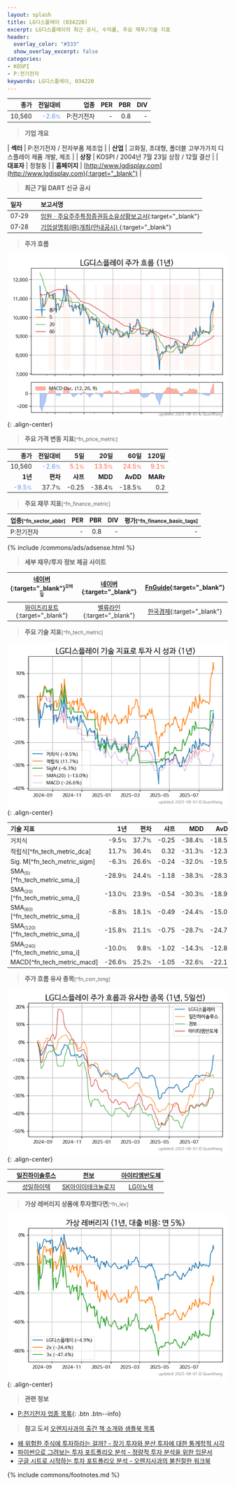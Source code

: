 ```yaml
---
layout: splash
title: LG디스플레이 (034220)
excerpt: LG디스플레이의 최근 공시, 수익률, 주요 재무/기술 지표
header:
  overlay_color: "#333"
  show_overlay_excerpt: false
categories:
- KOSPI
- P:전기전자
keywords: LG디스플레이, 034220
---
```


| **종가** | **전일대비** | **업종** | **PER** | **PBR** | **DIV** |
| -------: | -----------: | -------: | ------: | ------: | ------: |
| 10,560 | <span style="color: cornflowerblue">-2.6<small>%</small></span> | P:전기전자 | - | 0.8 | - |

<!-- more -->


> **기업 개요**<a id="company"></a>

| <span style="white-space:nowrap;">**섹터**</span> | P:전기전자 / 전자부품 제조업 |
| <span style="white-space:nowrap;">**산업**</span> | 고화질, 초대형, 폴더블 고부가가치 디스플레이 제품 개발, 제조 |
| <span style="white-space:nowrap;">**상장**</span> | KOSPI / 2004년 7월 23일 상장 / 12월 결산 |
| <span style="white-space:nowrap;">**대표자**</span> | 정철동 |
| <span style="white-space:nowrap;">**홈페이지**</span> | [http://www.lgdisplay.com](http://www.lgdisplay.com){:target="_blank"} |


> **최근 7일 DART 신규 공시**<a id="dart"></a>

| **일자** |      | **보고서명** |
| :------- | :--- | :----------- |
| 07&#x2011;29 | | [임원ㆍ주요주주특정증권등소유상황보고서](https://dart.fss.or.kr/dsaf001/main.do?rcpNo=20250729000057){:target="_blank"} |
| 07&#x2011;28 | | [기업설명회(IR)개최(안내공시)              ](https://dart.fss.or.kr/dsaf001/main.do?rcpNo=20250728800510){:target="_blank"} |


> **주가 흐름**<a id="price"></a>

![034220](/stock/images/034220.png){: .align-center}


> **주요 가격 변동 지표**<small>[^fn_price_metric]</small>

| **종가** | **전일대비** | **5일** | **20일** | **60일** | **120일** |
| -------: | -----------: | ------: | -------: | -------: | --------: |
| 10,560 | <span style="color: cornflowerblue">-2.6<small>%</small></span> | <span style="color: tomato">5.1<small>%</small></span> | <span style="color: tomato">13.5<small>%</small></span> | <span style="color: tomato">24.5<small>%</small></span> | <span style="color: tomato">9.1<small>%</small></span> |
| **1년** | **편차** | **샤프** | **MDD** | **AvDD** | **MARr** |
| <span style="color: cornflowerblue">-9.5<small>%</small></span> | 37.7<small>%</small> | -0.25 | -38.4<small>%</small> | -18.5<small>%</small> | 0.2 |


> **주요 재무 지표**<small>[^fn_finance_metric]</small>

| **업종**<small>[^fn_sector_abbr]</small> | **PER** | **PBR** | **DIV** | **평가**<small>[^fn_finance_basic_tags]</small> |
| :--------------------------------------- | ------: | ------: | ------: | ----------------------------------------------: |
| P:전기전자 | - | 0.8 | - | - |



{% include /commons/ads/adsense.html %}

> **세부 재무/투자 정보 제공 사이트**

| [네이버](https://m.stock.naver.com/domestic/stock/034220/finance/summary){:target="_blank"}<sup><small>모바일</small></sup> | [네이버](https://finance.naver.com/item/coinfo.naver?code=034220){:target="_blank"} | [FnGuide](https://comp.fnguide.com/SVO2/ASP/SVD_Invest.asp?gicode=A034220&MenuYn=Y){:target="_blank"} |
| :---: | :---: | :---: |
| [와이즈리포트](https://comp.wisereport.co.kr/company/c1040001.aspx?cmp_cd=034220){:target="_blank"} | [밸류라인](https://www.valueline.co.kr/finance/summary/034220){:target="_blank"} | [한국경제](https://markets.hankyung.com/stock/034220/financial-summary){:target="_blank"} |


> **주요 기술 지표**<small>[^fn_tech_metric]</small>


![034220](/stock/images/034220_tech.png){: .align-center}

| **기술 지표** | **1년** | **편차** | **샤프** | **MDD** | **AvDD** |
| :------------ | ------: | -----------: | -------: | ------: | -------: |
| 거치식 | -9.5<small>%</small> | 37.7<small>%</small> | -0.25 | -38.4<small>%</small> | -18.5<small>%</small> |
| 적립식[^fn_tech_metric_dca] | 11.7<small>%</small> | 36.4<small>%</small> | 0.32 | -31.3<small>%</small> | -12.3<small>%</small> |
| Sig. M[^fn_tech_metric_sigm] | -6.3<small>%</small> | 26.6<small>%</small> | -0.24 | -32.0<small>%</small> | -19.5<small>%</small> |
| SMA<small><sub>(5)</sub></small>[^fn_tech_metric_sma_i] | -28.9<small>%</small> | 24.4<small>%</small> | -1.18 | -38.3<small>%</small> | -28.3<small>%</small> |
| SMA<small><sub>(20)</sub></small>[^fn_tech_metric_sma_i] | -13.0<small>%</small> | 23.9<small>%</small> | -0.54 | -30.3<small>%</small> | -18.9<small>%</small> |
| SMA<small><sub>(60)</sub></small>[^fn_tech_metric_sma_i] | -8.8<small>%</small> | 18.1<small>%</small> | -0.49 | -24.4<small>%</small> | -15.0<small>%</small> |
| SMA<small><sub>(120)</sub></small>[^fn_tech_metric_sma_i] | -15.8<small>%</small> | 21.1<small>%</small> | -0.75 | -28.7<small>%</small> | -24.7<small>%</small> |
| SMA<small><sub>(240)</sub></small>[^fn_tech_metric_sma_i] | -10.0<small>%</small> | 9.8<small>%</small> | -1.02 | -14.3<small>%</small> | -12.8<small>%</small> |
| MACD[^fn_tech_metric_macd] | -26.6<small>%</small> | 25.2<small>%</small> | -1.05 | -32.6<small>%</small> | -22.1<small>%</small> |


> **주가 흐름 유사 종목**<a id="corr"></a><small>[^fn_corr_long]</small>

![034220](/stock/images/034220_corr.png){: .align-center}

|       | [일진하이솔루스](/271940/) | [천보](/278280/) | [아이티엠반도체](/084850/) |
| :---: | :------------------------------------: | :------------------------------------: | :------------------------------------: |
|       | [성일하이텍](/365340/) | [SK아이이테크놀로지](/361610/) | [LG이노텍](/011070/) |


> **가상 레버리지 상품에 투자했다면**<a id="2x"></a><small>[^fn_lev]</small>

![034220](/stock/images/034220_2x.png){: .align-center}


> **관련 정보**

- [P:전기전자 업종 목록](/stats/sector/kospi_업종_전기전자_종목/){: .btn .btn--info}

> **참고 도서** [오렌지사과의 출간 책 소개와 샘플북 목록](https://kongdori.tistory.com/691)

- [왜 위험한 주식에 투자하라는 걸까? - 장기 투자와 분산 투자에 대한 통계학적 시각](https://kongdori.tistory.com/421)
- [파이썬으로 그려보는 투자 포트폴리오 분석  - 정량적 투자 분석을 위한 입문서](https://kongdori.tistory.com/643)
- [구글 시트로 시작하는 투자 포트폴리오 분석 - 오렌지사과의 불친절한 워크북](https://kongdori.tistory.com/449)


{% include commons/footnotes.md %}